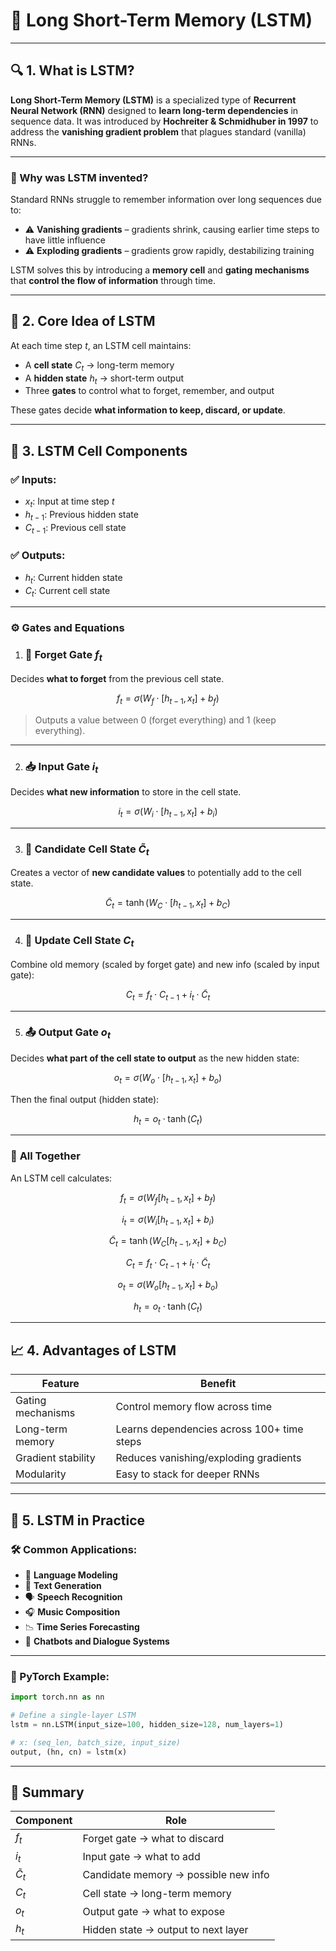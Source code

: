# 🧠 **Long Short-Term Memory (LSTM)**

---

## 🔍 **1. What is LSTM?**

**Long Short-Term Memory (LSTM)** is a specialized type of **Recurrent Neural Network (RNN)** designed to **learn long-term dependencies** in sequence data. It was introduced by **Hochreiter & Schmidhuber in 1997** to address the **vanishing gradient problem** that plagues standard (vanilla) RNNs.

---

### 📌 Why was LSTM invented?

Standard RNNs struggle to remember information over long sequences due to:

* ⚠️ **Vanishing gradients** – gradients shrink, causing earlier time steps to have little influence
* ⚠️ **Exploding gradients** – gradients grow rapidly, destabilizing training

LSTM solves this by introducing a **memory cell** and **gating mechanisms** that **control the flow of information** through time.

---

## 🧱 **2. Core Idea of LSTM**

At each time step $t$, an LSTM cell maintains:

* A **cell state** $C_t$ → long-term memory
* A **hidden state** $h_t$ → short-term output
* Three **gates** to control what to forget, remember, and output

These gates decide **what information to keep, discard, or update**.

---

## 🔐 **3. LSTM Cell Components**

### ✅ Inputs:

* $x_t$: Input at time step $t$
* $h_{t-1}$: Previous hidden state
* $C_{t-1}$: Previous cell state

### ✅ Outputs:

* $h_t$: Current hidden state
* $C_t$: Current cell state

---

### ⚙️ **Gates and Equations**

1. ### 🧹 **Forget Gate** $f_t$

Decides **what to forget** from the previous cell state.

$$
f_t = \sigma(W_f \cdot [h_{t-1}, x_t] + b_f)
$$

> Outputs a value between 0 (forget everything) and 1 (keep everything).

---

2. ### 📥 **Input Gate** $i_t$

Decides **what new information** to store in the cell state.

$$
i_t = \sigma(W_i \cdot [h_{t-1}, x_t] + b_i)
$$

---

3. ### 💾 **Candidate Cell State** $\tilde{C}_t$

Creates a vector of **new candidate values** to potentially add to the cell state.

$$
\tilde{C}_t = \tanh(W_C \cdot [h_{t-1}, x_t] + b_C)
$$

---

4. ### 🧠 **Update Cell State** $C_t$

Combine old memory (scaled by forget gate) and new info (scaled by input gate):

$$
C_t = f_t \cdot C_{t-1} + i_t \cdot \tilde{C}_t
$$

---

5. ### 📤 **Output Gate** $o_t$

Decides **what part of the cell state to output** as the new hidden state:

$$
o_t = \sigma(W_o \cdot [h_{t-1}, x_t] + b_o)
$$

Then the final output (hidden state):

$$
h_t = o_t \cdot \tanh(C_t)
$$

---

### 🧮 **All Together**

An LSTM cell calculates:

$$ 
f_t = \sigma(W_f [h_{t-1}, x_t] + b_f) 
$$

$$ 
i_t = \sigma(W_i [h_{t-1}, x_t] + b_i) 
$$

$$ 
\tilde{C}_t = \tanh(W_C [h_{t-1}, x_t] + b_C) 
$$

$$ 
C_t = f_t \cdot C_{t-1} + i_t \cdot \tilde{C}_t 
$$

$$ 
o_t = \sigma(W_o [h_{t-1}, x_t] + b_o) 
$$

$$ 
h_t = o_t \cdot \tanh(C_t) 
$$

---

## 📈 **4. Advantages of LSTM**

| Feature            | Benefit                                    |
| ------------------ | ------------------------------------------ |
| Gating mechanisms  | Control memory flow across time            |
| Long-term memory   | Learns dependencies across 100+ time steps |
| Gradient stability | Reduces vanishing/exploding gradients      |
| Modularity         | Easy to stack for deeper RNNs              |

---

## 🚀 **5. LSTM in Practice**

### 🛠️ Common Applications:

* 📖 **Language Modeling**
* 🧠 **Text Generation**
* 🗣️ **Speech Recognition**
* 🎧 **Music Composition**
* 📉 **Time Series Forecasting**
* 🤖 **Chatbots and Dialogue Systems**

---

### 🧪 PyTorch Example:

```python
import torch.nn as nn

# Define a single-layer LSTM
lstm = nn.LSTM(input_size=100, hidden_size=128, num_layers=1)

# x: (seq_len, batch_size, input_size)
output, (hn, cn) = lstm(x)
```

---

## 🧾 Summary

| Component     | Role                                 |
| ------------- | ------------------------------------ |
| $f_t$         | Forget gate → what to discard        |
| $i_t$         | Input gate → what to add             |
| $\tilde{C}_t$ | Candidate memory → possible new info |
| $C_t$         | Cell state → long-term memory        |
| $o_t$         | Output gate → what to expose         |
| $h_t$         | Hidden state → output to next layer  |
